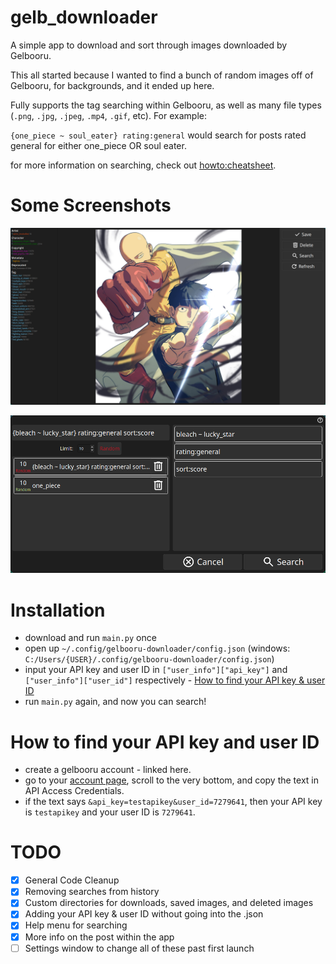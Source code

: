 # gelb_downloader

A simple app to download and sort through images downloaded by Gelbooru.

This all started because I wanted to find a bunch of random images off of Gelbooru, for backgrounds, and it ended up here.

Fully supports the tag searching within Gelbooru, as well as many file types (`.png`, `.jpg`, `.jpeg`, `.mp4`, `.gif`, etc). For example:

`{one_piece ~ soul_eater} rating:general` would search for posts rated general for either one_piece OR soul eater.

for more information on searching, check out [howto:cheatsheet](https://gelbooru.com/index.php?page=wiki&s=&s=view&id=26263).

# Some Screenshots
![The main look of the program.](/assets/images/main_program.png)

![How searching works.](/assets/images/searching.png)

# Installation
- download and run `main.py` once
- open up  `~/.config/gelbooru-downloader/config.json` (windows: `C:/Users/{USER}/.config/gelbooru-downloader/config.json`)
- input your API key and user ID in `["user_info"]["api_key"]` and `["user_info"]["user_id"]` respectively - [How to find your API key & user ID](https://github.com/zachakaquack/gelb_downloader?tab=readme-ov-file#how-to-find-your-api-key-and-user-id)
- run `main.py` again, and now you can search!

# How to find your API key and user ID
- create a gelbooru account - linked here.
- go to your [account page](https://gelbooru.com/index.php?page=account&s=options), scroll to the very bottom, and copy the text in API Access Credentials.
- if the text says `&api_key=testapikey&user_id=7279641`, then your API key is `testapikey` and your user ID is `7279641`.

# TODO
- [x] General Code Cleanup
- [x] Removing searches from history
- [x] Custom directories for downloads, saved images, and deleted images
- [x] Adding your API key & user ID without going into the .json
- [x] Help menu for searching
- [x] More info on the post within the app
- [ ] Settings window to change all of these past first launch
